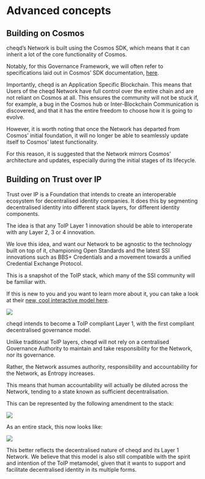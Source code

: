 # Advanced concepts

## Building on Cosmos

cheqd’s Network is built using the Cosmos SDK, which means that it can inherit a lot of the core functionality of Cosmos. 

Notably, for this Governance Framework, we will often refer to specifications laid out in Cosmos’ SDK documentation, [here](https://docs.cosmos.network/v0.42/modules/gov/).

Importantly, cheqd is an Application Specific Blockchain. This means that Users of the cheqd Network have full control over the entire chain and are not reliant on Cosmos at all. This ensures the community will not be stuck if, for example,  a bug in the Cosmos hub or Inter-Blockchain Communication is discovered, and that it has the entire freedom to choose how it is going to evolve.

However, it is worth noting that once the Network has departed from Cosmos’ initial foundation, it will no longer be able to seamlessly update itself to Cosmos’ latest functionality. 

For this reason, it is suggested that the Network mirrors Cosmos’ architecture and updates, especially during the initial stages of its lifecycle.

## Building on Trust over IP

Trust over IP is a Foundation that intends to create an interoperable ecosystem for decentralised identity companies. It does this by segmenting decentralised identity into different stack layers, for different identity components.

The idea is that any ToIP Layer 1 innovation should be able to interoperate with any Layer 2, 3 or 4 innovation. 

We love this idea, and want our Network to be agnostic to the technology built on top of it, championing Open Standards and the latest SSI innovations such as BBS+ Credentials and a movement towards a unified Credential Exchange Protocol. 

This is a snapshot of the ToIP stack, which many of the SSI community will be familiar with.  


If this is new to you and you want to learn more about it, you can take a look at their [new, cool interactive model here](https://trustoverip.org/wp-content/toip-model/).

![](https://lh3.googleusercontent.com/mbhfd7fEL6Qczt_R5c-jr0t496CY1ZY0hOUEiYcFXbjL4dDB9gEJXc7JoFaEa7grwhvg8DDymmFCdfK2rK_blEDUIdFKxuP6j4pqdy10sZ5QsZwaxALigJ1lD1qYztJHqBjf3E9l=s0)

cheqd intends to become a ToIP compliant Layer 1, with the first compliant decentralised governance model. 

Unlike traditional ToIP layers, cheqd will not rely on a centralised Governance Authority to maintain and take responsibility for the Network, nor its governance. 

Rather, the Network assumes authority, responsibility and accountability for the Network, as Entropy increases. 

This means that human accountability will actually be diluted across the Network, tending to a state known as sufficient decentralisation.

This can be represented by the following amendment to the stack:

![](https://lh4.googleusercontent.com/A2l-Q0-4pzj7U84ca5c0la2AMqhPcOb7tzQ7s7fZWImZvdmilMRYlGG5ECXD0C-K7srhIG-E6GsnCA3XzOVtIz97Lw48G6LYnqpCeLCU69HTvRimx_gu5p7baPZxp9uDE499UnFp=s0)

As an entire stack, this now looks like:

![](https://lh6.googleusercontent.com/ECFnZZB0UgRM-ccnAiaa85fYQ4sDcWnDjB2HVXB-2I2HFNZcJbUR1fKVcwur2U2mbckJtGdnHjLo8yy5t_FadHeE-RO-HoBSTtDLy7H850NcOQJ_EeEb-NOxobN8K684ARUTdNA8=s0)

This better reflects the decentralised nature of cheqd and its Layer 1 Network. We believe that this model is also still compatible with the spirit and intention of the ToIP metamodel, given that it wants to support and facilitate decentralised identity in its multiple forms.   


  
  


